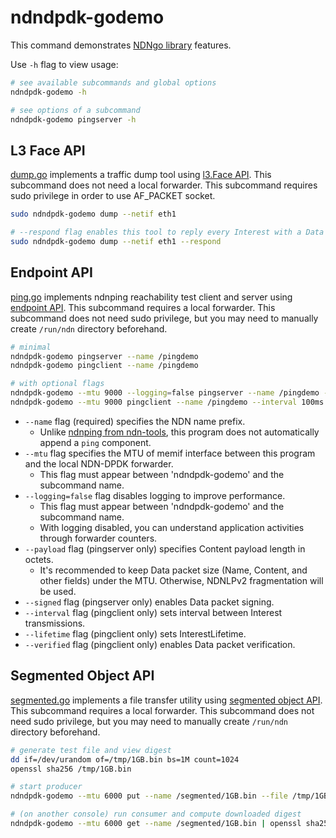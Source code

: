 # ndndpdk-godemo

This command demonstrates [NDNgo library](../../ndn) features.

Use `-h` flag to view usage:

```bash
# see available subcommands and global options
ndndpdk-godemo -h

# see options of a subcommand
ndndpdk-godemo pingserver -h
```

## L3 Face API

[dump.go](dump.go) implements a traffic dump tool using [l3.Face API](../../ndn/l3).
This subcommand does not need a local forwarder.
This subcommand requires sudo privilege in order to use AF\_PACKET socket.

```bash
sudo ndndpdk-godemo dump --netif eth1

# --respond flag enables this tool to reply every Interest with a Data packet
sudo ndndpdk-godemo dump --netif eth1 --respond
```

## Endpoint API

[ping.go](ping.go) implements ndnping reachability test client and server using [endpoint API](../../ndn/endpoint).
This subcommand requires a local forwarder.
This subcommand does not need sudo privilege, but you may need to manually create `/run/ndn` directory beforehand.

```bash
# minimal
ndndpdk-godemo pingserver --name /pingdemo
ndndpdk-godemo pingclient --name /pingdemo

# with optional flags
ndndpdk-godemo --mtu 9000 --logging=false pingserver --name /pingdemo --payload 8000 --signed
ndndpdk-godemo --mtu 9000 pingclient --name /pingdemo --interval 100ms --lifetime 1000ms --verified
```

* `--name` flag (required) specifies the NDN name prefix.
  * Unlike [ndnping from ndn-tools](https://github.com/named-data/ndn-tools/tree/ndn-tools-22.02/tools/ping), this program does not automatically append a `ping` component.
* `--mtu` flag specifies the MTU of memif interface between this program and the local NDN-DPDK forwarder.
  * This flag must appear between 'ndndpdk-godemo' and the subcommand name.
* `--logging=false` flag disables logging to improve performance.
  * This flag must appear between 'ndndpdk-godemo' and the subcommand name.
  * With logging disabled, you can understand application activities through forwarder counters.
* `--payload` flag (pingserver only) specifies Content payload length in octets.
  * It's recommended to keep Data packet size (Name, Content, and other fields) under the MTU.
    Otherwise, NDNLPv2 fragmentation will be used.
* `--signed` flag (pingserver only) enables Data packet signing.
* `--interval` flag (pingclient only) sets interval between Interest transmissions.
* `--lifetime` flag (pingclient only) sets InterestLifetime.
* `--verified` flag (pingclient only) enables Data packet verification.

## Segmented Object API

[segmented.go](segmented.go) implements a file transfer utility using [segmented object API](../../ndn/segmented).
This subcommand requires a local forwarder.
This subcommand does not need sudo privilege, but you may need to manually create `/run/ndn` directory beforehand.

```bash
# generate test file and view digest
dd if=/dev/urandom of=/tmp/1GB.bin bs=1M count=1024
openssl sha256 /tmp/1GB.bin

# start producer
ndndpdk-godemo --mtu 6000 put --name /segmented/1GB.bin --file /tmp/1GB.bin --chunk-size 4096

# (on another console) run consumer and compute downloaded digest
ndndpdk-godemo --mtu 6000 get --name /segmented/1GB.bin | openssl sha256
```
